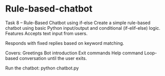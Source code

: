 # Rule-based-chatbot
Task 8 – Rule-Based Chatbot using if-else
Create a simple rule-based chatbot using basic Python input/output and conditional (if-elif-else) logic.
Features
Accepts text input from users.

Responds with fixed replies based on keyword matching.

Covers:
Greetings
Bot introduction
Exit commands
Help command
Loop-based conversation until the user exits.

Run the chatbot:
python chatbot.py
